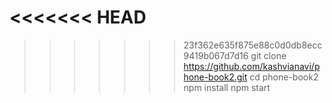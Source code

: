 <<<<<<< HEAD
=======

>>>>>>> 23f362e635f875e88c0d0db8ecc9419b067d7d16
> git clone https://github.com/kashvianavi/phone-book2.git
> cd phone-book2
> npm install
> npm start
